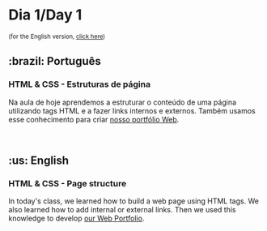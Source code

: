 # Dia 1/Day 1
<small>(for the English version, <a href="#en">click here</a>)</small>
<h2>:brazil: Português</h2>
<h3>HTML & CSS - Estruturas de página</h3>
<p>Na aula de hoje aprendemos a estruturar o conteúdo de uma página utilizando tags HTML e a fazer links internos e externos. Também usamos esse conhecimento para criar <a href="https://raphaelalmeidamartins.github.io/" rel="next">nosso portfólio Web</a>.</p>
<br>

<h2 id="en">:us: English</h2>
<h3>HTML & CSS - Page structure</h3>
<p>In today's class, we learned how to build a web page using HTML tags. We also learned how to add internal or external links. Then we used this knowledge to develop <a href="https://raphaelalmeidamartins.github.io/" rel="next">our Web Portfolio</a>.</p>
